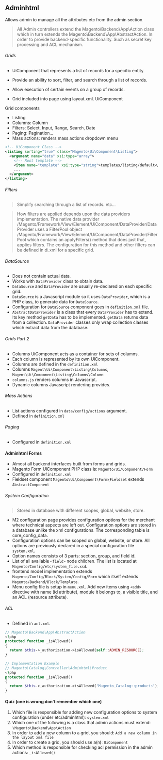 ## Adminhtml
Allows admin to manage all the attributes etc from the admin section.

> All Admin controllers extend the Magento\Backend\App\Action class which in turn extends the Magento\Backend\App\AbstractAction.  In order to provide backend-specific functionality.  Such as secret key processing and ACL mechanism.

###### Grids
* UiComponent that represents a list of records for a specific entity.
* Provide an ability to sort, filter, and search through a list of records.
* Allow execution of certain events on a group of records.

* Grid included into page using layout.xml. UiComponent

Grid components
* Listing
* Columns: Column
* Filters: Select, Input, Range, Search, Date
* Paging: Pagination...
* Mass actions: renders mass actions dropdown menu

```xml
<!-- UiComponent Class -->
<listing sorting="true" class="Magento\Ui\Component\Listing">
  <argument name="data" xsi:type="array">
    <!-- Root template -->
    <item name="template" xsi:type="string">templates/listing/default</item>
    ...
  </argument>
</listing>
```
###### Filters
> Simplify searching through a list of records. etc...   

> How filters are applied depends upon the data providers implementation.  The native data provider /Magento/Framework/View/Element/UiComponent/DataProvider/DataProvider uses a FilterPool object /Magento/Framework/View/Element/UiComponent/DataProvider/FilterPool which contains an applyFilters() method that does just that, applies filters.  The configuration for this method and other filters can be defined in di.xml for a specific grid.

###### DataSource
* Does not contain actual data.
* Works with ```DataProvider``` class to obtain data.
* ```DataSource``` and ```DataProvider``` are usually re-declared on each specific grid.
* ```DataSource``` is a Javascript module so it uses ```DataProvider```, which is a PHP class, to generate data for ```DataSource```.
* Configuration for ```DataSource``` component goes in ```definition.xml``` file.
* ```AbstractDataProvider``` is a class that every ```DataProvider``` has to extend. Its key method ```getData``` has to be implemented.  ```getData``` returns data from a collection.  ```DataProvider``` classes only wrap collection classes which extract data from the database.


###### Grids Part 2
* Columns UiComponent acts as a container for sets of columns.
* Each column is represented by its own UiComponent.
* Columns are defined in the ```definition.xml```
* Columns ```Magent\Ui\Component\Listing\Columns```, ```Magent\Ui\Component\Listing\Columns\Column```
* ```columns.js``` renders columns in Javascript.
* Dynamic columns Javascript rendering provides.

###### Mass Actions
* List actions configured in ```data/config/actions``` argument.
* Defined in ```definition.xml```

###### Paging
* Configured in ```definition.xml```


#### Adminhtml Forms
* Almost all backend interfaces built from forms and grids.
* Magento Form UiComponent PHP class is: ```Magento/Ui/Component/Form```
* Configured in ```definition.xml```
* Fieldset component  ```Magento\Ui\Component\Form\Fieldset``` extends ```AbstractComponent```

###### System Configuration
> Stored in database with different scopes, global, website, store.

* M2 configuration page provides configuration options for the merchant where technical aspects are left out.  Configuration options are stored in a database unlike the xml configurations.  The corresponding table is core_config_data.
* Configuration options can be scoped on global, website, or store.  All options are previously declared in a special configuration file ```system.xml```.
* Option names consists of 3 parts: section, group, and field id.
* List of all available ```<field>``` node children.  The list is located at ```Magento/Config/etc/system_file.xsd```.
* frontend model implementation extends ```Magento/Config/Block/System/Config/Form``` which itself extends ``` Magento/Backend/Block/Template```.
* Menu config file is setup in ```menu.xml```.  Add new items using ```<add>``` directive with name (id attribute), module it belongs to, a visible title, and an ACL (resource attribute).

###### ACL
* Defined in ```acl.xml```.

```php
// Magento\Backend\App\AbstractAction
<?php
protected function _isAllowed()
{
  return $this->_authorization->isAllowed(self::ADMIN_RESOURCE);
}
```

```php
// Implementation Example
// Magento\Catalog\Controller\Adminhtml\Product
<?php
protected function _isAllowed()
{
  return $this->_authorization->isAllowed('Magento_Catalog::products');
}
```

#### Quiz (one is wrong don't remember which one)
1. Which file is responsible for adding new configuration options to system configuration (under etc/adminhtml): ```system.xml```
2. Which one of the following is a class that admin actions must extend: ```\Magento\Backend\App\Action```
3. In order to add a new column to a grid, you should: ```Add a new column in the layout xml file```
4. In order to create a grid, you should use a(n): ```UiComponent```
5. Which method is responsible for checking acl permission in the admin actions: ```_isAllowed()```
